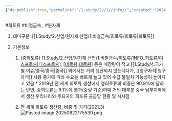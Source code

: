 ```yaml
---
{"dg-publish":true,"permalink":"/1-study/2//1//info//","created":"2024-11-20T21:02:28.813+09:00","updated":"2025-06-26T12:59:09.505+09:00"}
---
```


#희토류 #비철금속 , #원자재 


1. 테마구분: [[1.Study/2.산업/원자재 산업/1.비철금속/희토류/희토류\|희토류]]

2. 기본정보
	1. (중희토류) [[1.Study/2.산업/원자재 산업/1.비철금속/희토류/INFO_희토류/디스프로슘\|디스프로슘]](Dy), [[테르븀\|테르븀]](Tb) 등은 매장량이 적고 [[1.Study/4.국가별 이슈/중국/중국\|중국]] 외에서는 거의 생산되지 않는데다가, [[영구자석\|영구자석]] 사용 증가에 따라 수요는 빠르게 늘고 있어 수급 불일치 가능성이 높아지고 있음 
					* 2019년 전 세계 희토류 생산에서 경희토류의 비중은 90.9%에 달하는 반면, 중희토류는 9.1%에 불과(중량 기준)하며 거의 대부분 중국 남부지역에서 생산 우리나라와 주요국의 희토류 공급망 현황 및 시사점 
					  
	2. 전 세계 희토류 생산량, 비중 및 가격(2021.3) ![Pasted image 20250622175530.png](/img/user/attachments/Pasted%20image%2020250622175530.png)


